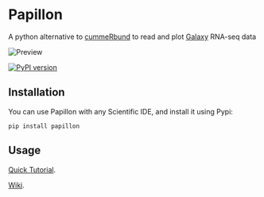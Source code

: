 # Papillon
A python alternative to [cummeRbund](http://compbio.mit.edu/cummeRbund/) to read and plot [Galaxy](https://usegalaxy.org/) RNA-seq data 

![Preview](https://user-images.githubusercontent.com/34346930/34152979-4c3dae42-e4a8-11e7-9259-005a016edb53.png)

[![PyPI version](https://badge.fury.io/py/papillon.svg)](https://badge.fury.io/py/papillon)

## Installation

You can use Papillon with any Scientific IDE, and install it using Pypi:

    pip install papillon

## Usage

[Quick Tutorial](https://github.com/domenico-somma/Papillon/wiki/Quick-Tutorial).

[Wiki](https://github.com/domenico-somma/Papillon/wiki).

